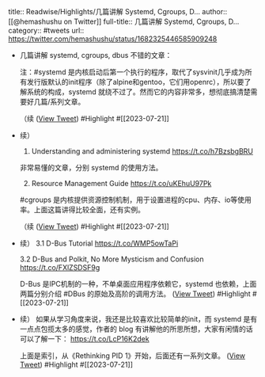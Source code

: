 title:: Readwise/Highlights/几篇讲解 Systemd, Cgroups, D...
author:: [[@hemashushu on Twitter]]
full-title:: 几篇讲解 Systemd, Cgroups, D...
category:: #tweets
url:: https://twitter.com/hemashushu/status/1682325446585909248
- 几篇讲解 systemd, cgroups, dbus 不错的文章：
  
  注：#systemd 是内核启动后第一个执行的程序，取代了sysvinit几乎成为所有发行版默认的init程序（除了alpine和gentoo，它们用openrc），所以要了解系统的构成，systemd 就绕不过了。然而它的内容非常多，想彻底搞清楚需要好几篇/系列文章。
  
  （续 ([View Tweet](https://twitter.com/hemashushu/status/1682325446585909248)) #Highlight #[[2023-07-21]]
- 续）
  1. Understanding and administering systemd
  https://t.co/h7BzsbgBRU
  
  非常易懂的文章，分别 systemd 的使用方法。
  
  2. Resource Management Guide
  https://t.co/uKEhuU97Pk
  
  #cgroups 是内核提供资源控制机制，用于设置进程的cpu、内存、io等使用率。上面这篇讲得比较全面，还有实例。
  
  （续 ([View Tweet](https://twitter.com/hemashushu/status/1682325451082182656)) #Highlight #[[2023-07-21]]
- 续）
  3.1 D-Bus Tutorial
  https://t.co/WMP5owTaPi
  
  3.2 D-Bus and Polkit, No More Mysticism and Confusion
  https://t.co/FXlZSDSF9g
  
  D-Bus 是IPC机制的一种，不单桌面应用程序依赖它，systemd 也依赖，上面两篇分别介绍 #DBus 的原始及高阶的调用方法。 ([View Tweet](https://twitter.com/hemashushu/status/1682325454601216000)) #Highlight #[[2023-07-21]]
- 续）
  如果从学习角度来说，我还是比较喜欢比较简单的init，而 systemd 是有一点点包揽太多的感觉，作者的 blog 有讲解他的所思所想，大家有闲情的话可以了解一下：
  https://t.co/LcP16K2dek
  
  上面是索引，从《Rethinking PID 1》开始，后面还有一系列文章。 ([View Tweet](https://twitter.com/hemashushu/status/1682326860716449793)) #Highlight #[[2023-07-21]]